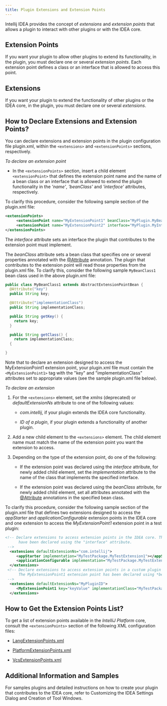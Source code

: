 ```yaml
---
title: Plugin Extensions and Extension Points
---
```


Intellij IDEA provides the concept of _extensions_ and _extension points_ that allows a plugin to interact with other plugins or with the IDEA core.

## Extension Points

If you want your plugin to allow other plugins to extend its functionality, in the plugin, you must declare one or several _extension points_.
Each extension point defines a class or an interface that is allowed to access this point.

## Extensions

If you want your plugin to extend the functionality of other plugins or the IDEA core, in the plugin, you must declare one or several _extensions_.

## How to Declare Extensions and Extension Points?

You can declare extensions and extension points in the plugin configuration file plugin.xml, within the ```<extensions>``` and ```<extensionPoints>``` sections, respectively.

*To declare an extension point*

*  In the ```<extensionPoints>``` section, insert a child element ```<extensionPoint>``` that defines the extension point name and the name of a bean class or an interface that is allowed to extend the plugin functionality in the *'name'*, *'beanClass'* and *'interface'* attributes, respectively.

To clarify this procedure, consider the following sample section of the plugin.xml file:

```xml
<extensionPoints>
     <extensionPoint name="MyExtensionPoint1" beanClass="MyPlugin.MyBeanClass1">
     <extensionPoint name="MyExtensionPoint2" interface="MyPlugin.MyInterface">
</extensionPoints>
```

The *interface* attribute sets an interface the plugin that contributes to the extension point must implement.

The *beanClass* attribute sets a bean class that specifies one or several properties annotated with the
[@Attribute](https://github.com/JetBrains/intellij-community/blob/master/xml/dom-openapi/src/com/intellij/util/xml/Attribute.java)
annotation.
The plugin that contributes to the extension point will read those properties from the plugin.xml file.
To clarify this, consider the following sample ```MyBeanClass1``` bean class used in the above plugin.xml file:

```java
public class MyBeanClass1 extends AbstractExtensionPointBean {
  @Attribute("key")
  public String key;

  @Attribute("implementationClass")
  public String implementationClass;

  public String getKey() {
    return key;
  }

  public String getClass() {
    return implementationClass;
  {

}
```
Note that to declare an extension designed to access the MyExtensionPoint1 extension point, your plugin.xml file must contain the `<MyExtensionPoint1>` tag with the "key" and "implementationClass" attributes set to appropriate values (see the sample plugin.xml file below).

*To declare an extension*

1. For the `<extensions>` element, set the *xmlns* (deprecated) or *defaultExtensionNs* attribute to one of the following values:

    *  _com.intellij_, if your plugin extends the IDEA core functionality.

    *  _ID of a plugin_, if your plugin extends a functionality of another plugin.

2. Add a new child element to the `<extensions>` element.
The child element name must match the name of the extension point you want the extension to access.

3. Depending on the type of the extension point, do one of the following:

    *  If the extension point was declared using the *interface* attribute, for newly added child element, set the *implementation* attribute to the name of the class that implements the specified interface.

    *  If the extension point was declared using the *beanClass* attribute, for newly added child element, set all attributes annotated with the
    [@Attribute](https://github.com/JetBrains/intellij-community/blob/master/xml/dom-openapi/src/com/intellij/util/xml/Attribute.java)
    annotations in the specified bean class.

To clarify this procedure, consider the following sample section of the plugin.xml file that defines two extensions designed to access the _appStarter_ and _applicationConfigurable_ extension points in the IDEA core and one extension to access the _MyExtensionPoint1_ extension point in a test plugin:

```xml
<!-- Declare extensions to access extension points in the IDEA core. These extension points
      have been declared using the "interface" attribute.
 -->
  <extensions defaultExtensionNs="com.intellij">
     <appStarter implementation="MyTestPackage.MyTestExtension1"></appStarter>
     <applicationConfigurable implementation="MyTestPackage.MyTestExtension2"></applicationConfigurable>
  </extensions>
 <!-- Declare extensions to access extension points in a custom plugin
      The MyExtensionPoint1 extension point has been declared using *beanClass* attribute.
 -->
  <extensions defaultExtensionNs="MyPluginID">
     <MyExtensionPoint1 key="keyValue" implementationClass="MyTestPackage.MyClassImpl"></MyExtensionPoint1>
  </extensions>
```

## How to Get the Extension Points List?

To get a list of extension points available in the *IntelliJ Platform* core, consult the `<extensionPoints>` section of the following XML configuration files:

* [LangExtensionPoints.xml](https://github.com/JetBrains/intellij-community/blob/master/platform/platform-resources/src/META-INF/LangExtensionPoints.xml)

* [PlatformExtensionPoints.xml](https://github.com/JetBrains/intellij-community/blob/master/platform/platform-resources/src/META-INF/PlatformExtensionPoints.xml)

* [VcsExtensionPoints.xml](https://github.com/JetBrains/intellij-community/blob/master/platform/platform-resources/src/META-INF/VcsExtensionPoints.xml)

## Additional Information and Samples

For samples plugins and detailed instructions on how to create your plugin that contributes to the IDEA core, refer to
Customizing the IDEA Settings Dialog
and
Creation of Tool Windows.
